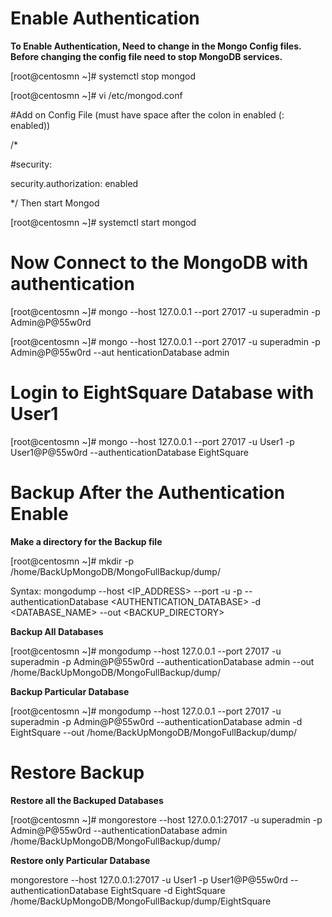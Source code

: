 # Enable Authentication

**To Enable Authentication, Need to change in the Mongo Config files. Before changing the config file need to stop MongoDB services.**

[root@centosmn ~]# systemctl stop mongod

[root@centosmn ~]# vi /etc/mongod.conf

#Add on Config File (must have space after the colon in enabled (: enabled))

/*

#security:

security.authorization: enabled

*/
Then start Mongod

[root@centosmn ~]# systemctl start mongod

# Now Connect to the MongoDB with authentication

[root@centosmn ~]# mongo --host 127.0.0.1 --port 27017 -u superadmin -p Admin@P@55w0rd

[root@centosmn ~]# mongo --host 127.0.0.1 --port 27017 -u superadmin -p Admin@P@55w0rd --aut
henticationDatabase admin


# Login to EightSquare Database with User1 

[root@centosmn ~]# mongo --host 127.0.0.1 --port 27017 -u User1 -p User1@P@55w0rd --authenticationDatabase EightSquare



# Backup After the Authentication Enable 

**Make a directory for the Backup file**

[root@centosmn ~]# mkdir -p /home/BackUpMongoDB/MongoFullBackup/dump/

Syntax: mongodump --host <IP_ADDRESS> --port <PORT> -u <USERNAME> -p <PASSWORD> --authenticationDatabase <AUTHENTICATION_DATABASE> -d <DATABASE_NAME> --out <BACKUP_DIRECTORY>

**Backup All Databases** 

[root@centosmn ~]# mongodump --host 127.0.0.1 --port 27017 -u superadmin -p Admin@P@55w0rd --authenticationDatabase admin --out /home/BackUpMongoDB/MongoFullBackup/dump/

**Backup Particular Database** 

[root@centosmn ~]# mongodump --host 127.0.0.1 --port 27017 -u superadmin -p Admin@P@55w0rd --authenticationDatabase admin -d EightSquare --out /home/BackUpMongoDB/MongoFullBackup/dump/

# Restore Backup 

**Restore all the Backuped Databases**

[root@centosmn ~]# mongorestore --host 127.0.0.1:27017 -u superadmin -p Admin@P@55w0rd --authenticationDatabase admin /home/BackUpMongoDB/MongoFullBackup/dump/

**Restore only Particular Database**

mongorestore --host 127.0.0.1:27017 -u User1 -p User1@P@55w0rd --authenticationDatabase EightSquare -d EightSquare /home/BackUpMongoDB/MongoFullBackup/dump/EightSquare

